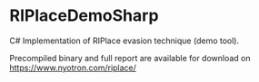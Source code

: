 # RIPlaceDemoSharp
C# Implementation of RIPlace evasion technique (demo tool).

Precompiled binary and full report are available for download on https://www.nyotron.com/riplace/

